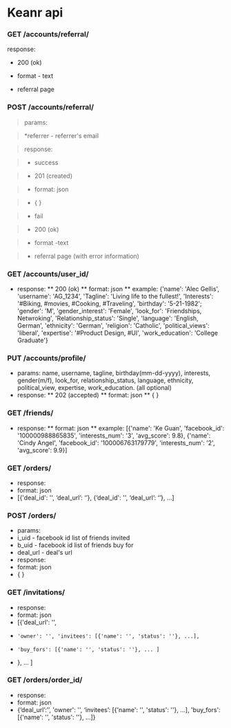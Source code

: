 Keanr api
=======================

### GET /accounts/referral/
response:

* 200 (ok)

* format - text

* referral page

### POST /accounts/referral/
>params:

>*referrer - referrer's email

>response:

>* success

>* 201 (created)

>* format: json

>* { }

>* fail

>* 200 (ok)

>* format -text

>* referral page (with error information)

### GET /accounts/user_id/
* response: 
** 200 (ok)
** format: json
** example: {'name': 'Alec Gellis', 'username': 'AG_1234', 'Tagline': 'Living life to the fullest!', 'Interests': '#Biking, #movies, #Cooking, #Traveling', 'birthday': '5-21-1982'; 'gender': 'M', 'gender_interest': 'Female', 'look_for': 'Friendships, Netwroking', 'Relationship_status': 'Single', 'language': 'English, German', 'ethnicity': 'German', 'religion': 'Catholic', 'political_views': 'liberal', 'expertise': '#Product Design, #UI', 'work_education': 'College Graduate'}

### PUT /accounts/profile/
* params: name, username, tagline, birthday(mm-dd-yyyy), interests, gender(m/f), look_for, relationship_status, language, ethnicity, political_view, expertise, work_education. (all optional)
* response: 
** 202 (accepted)
** format: json
** { }

### GET /friends/
* response:
** format: json
** example: [{'name': 'Ke Guan', 'facebook_id': '100000988865835', 'interests_num': '3', 'avg_score': 9.8}, {'name': 'Cindy Angel', 'facebook_id': '100006763179779', 'interests_num': '2', 'avg_score': 9.9}]

### GET /orders/
* response:
*   format: json
*   [{'deal_id': '', ‘deal_url’: ‘’}, {‘deal_id': '', ‘deal_url’: ‘’}, …]

### POST /orders/
* params:
*   i_uid - facebook id list of friends invited
*   b_uid - facebook id list of friends buy for
*   deal_url - deal's url
* response:
*   format: json
*   { }

### GET /invitations/
* response:
*   format: json
*   [{'deal_url': '',
*     'owner': '', 'invitees': [{'name': '', 'status': ''}, ...],
*     'buy_fors': [{'name': '', 'status': ''}, ... ]
*    }, ... ]

### GET /orders/order_id/
* response:
*   format: json
*   {‘deal_url’:’’, 'owner': '', ‘invitees’: [{'name': '', 'status': ''}, …], 'buy_fors': [{'name': '', 'status': ''}, ...]}
